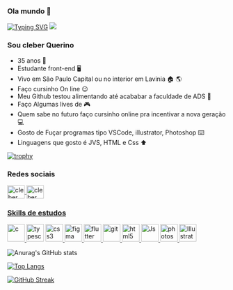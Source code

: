 

### Ola mundo 👋
[![Typing SVG](https://readme-typing-svg.herokuapp.com?color=AE13C8&lines=Voltei+agora!+Aguarde!;Que+vou;Codar+bastante+coisa;Desafios+quero+superar)](https://git.io/typing-svg)
![](https://komarev.com/ghpvc/?username=Thasyz&color=ff69b4)

### Sou cleber Querino
- 35 anos :heartbeat:
- Estudante front-end :desktop_computer:	
- Vivo em São Paulo Capital ou no interior em Lavinia :house:	:earth_americas:
- Faço cursinho On line :wink:
- Meu Github testou alimentando até acababar a faculdade de ADS :money_mouth_face:
- Faço Algumas lives de :video_game:	
- Quem sabe no futuro faço cursinho online pra incentivar a nova geração :computer:	
- Gosto de Fuçar programas tipo VSCode, illustrator, Photoshop :keyboard:	
- Linguagens que gosto é JVS, HTML e Css :arrow_up:	


[![trophy](https://github-profile-trophy.vercel.app/?username=Thasyz&theme=discord&column=3&margin-w=15&margin-h=15)](https://github.com/Thasyz/github-profile-trophy)

### Redes sociais
<a href="https://www.linkedin.com/in/cleber-querino-dos-santos-745942109/" target _blank>
  <img align="center" alt="cleber linkedin" height="30" width="40" src="https://cdn.jsdelivr.net/gh/devicons/devicon/icons/linkedin/linkedin-original.svg" style="max-width:100%;"</a>
  
  <a href="https://www.facebook.com/cleber.urameshi.87/" target _blank>
  <img align="center" alt="cleber linkedin" height="30" width="40" src="https://cdn.jsdelivr.net/gh/devicons/devicon/icons/facebook/facebook-original.svg" style="max-width:100%;"</a>
    
 
### Skills de estudos

<p align="left"> <a href="https://getbootstrap.com/" target="_blank"> <img src="https://cdn.jsdelivr.net/gh/devicons/devicon/icons/bootstrap/bootstrap-plain.svg" alt="c" width="40" height="40"/> </a> 
<a href="https://www.typescriptlang.org/" target="_blank"> <img src="https://cdn.jsdelivr.net/gh/devicons/devicon/icons/typescript/typescript-original.svg" alt="typescript" width="40" height="40"/></a>
<a href="https://www.w3schools.com/css/" target="_blank"> <img src="https://cdn.jsdelivr.net/gh/devicons/devicon/icons/css3/css3-original.svg" alt="css3" width="40" height="40"/> </a> 
<a href="https://www.figma.com/" target="_blank"> <img src="https://www.vectorlogo.zone/logos/figma/figma-icon.svg" alt="figma" width="40" height="40"/> </a>
<a href="https://flutter.dev" target="_blank"> <img src="https://www.vectorlogo.zone/logos/flutterio/flutterio-icon.svg" alt="flutter" width="40" height="40"/> </a> 
<a href="https://git-scm.com/" target="_blank"> <img src="https://www.vectorlogo.zone/logos/git-scm/git-scm-icon.svg" alt="git" width="40" height="40"/> </a>
<a href="https://www.w3.org/html/" target="_blank"> <img src="https://www.vectorlogo.zone/logos/w3_html5/w3_html5-icon.svg" alt="html5" width="40" height="40"/> </a> 
<a href="https://developer.mozilla.org/pt-BR/docs/Web/JavaScript" target="_blank"> <img src="https://www.vectorlogo.zone/logos/javascript/javascript-icon.svg" alt="Js" width="40" height="40"/> </a> 
<a href="https://www.photoshop.com/en" target="_blank"> <img src="https://cdn.jsdelivr.net/gh/devicons/devicon/icons/photoshop/photoshop-plain.svg" alt="photoshop" width="40" height="40"/> </a> 
<a href="https://www.adobe.com/br/products/illustrator.html?sdid=KQPNY&mv=search&ef_id=Cj0KCQjwraqHBhDsARIsAKuGZeG9TOoMy4J8k1QdHbA4yXx--RTJsJmqpEOvkWISjkPvaumJzcU3UjEaAiGnEALw_wcB:G:s&s_kwcid=AL!3085!3!442396626644!e!!g!!illustrator!188190582!10039578942&gclid=Cj0KCQjwraqHBhDsARIsAKuGZeG9TOoMy4J8k1QdHbA4yXx--RTJsJmqpEOvkWISjkPvaumJzcU3UjEaAiGnEALw_wcB" target="_blank"> <img src="https://cdn.jsdelivr.net/gh/devicons/devicon/icons/illustrator/illustrator-plain.svg" alt="Illustrator" width="40" height="40"/> </a> </p>
      
<!--
**Thasyz/Thasyz** is a ✨ _special_ ✨ repository because its `README.md` (this file) appears on your GitHub profile.

Here are some ideas to get you started:


- 🔭 I’m currently working on ...
- 🌱 I’m currently learning ...
- 👯 I’m looking to collaborate on ...
- 🤔 I’m looking for help with ...
- 💬 Ask me about ...
- 📫 How to reach me: ...
- 😄 Pronouns: ...
- ⚡ Fun fact: ...
-->
![Anurag's GitHub stats](https://github-readme-stats.vercel.app/api?username=Thasyz&show_icons=true&theme=synthwave)

[![Top Langs](https://github-readme-stats.vercel.app/api/top-langs/?username=Thasyz&layout=compact&theme=synthwave)](https://github.com/Thasyz/github-readme-stats)

    
[![GitHub Streak](http://github-readme-streak-stats.herokuapp.com?user=thasyz&theme=synthwave)](https://git.io/streak-stats)
    



